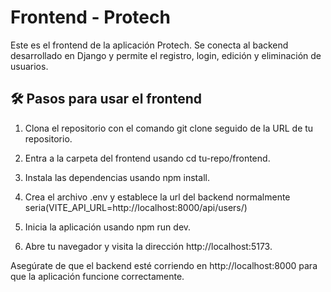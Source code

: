 # Frontend - Protech

Este es el frontend de la aplicación Protech. Se conecta al backend desarrollado en Django y permite el registro, login, edición y eliminación de usuarios.

## 🛠️ Pasos para usar el frontend

1. Clona el repositorio con el comando git clone seguido de la URL de tu repositorio.

2. Entra a la carpeta del frontend usando cd tu-repo/frontend.

3. Instala las dependencias usando npm install.

4. Crea el archivo .env y establece la url del backend normalmente seria(VITE_API_URL=http://localhost:8000/api/users/)

4. Inicia la aplicación usando npm run dev.

5. Abre tu navegador y visita la dirección http://localhost:5173.

Asegúrate de que el backend esté corriendo en http://localhost:8000 para que la aplicación funcione correctamente.

